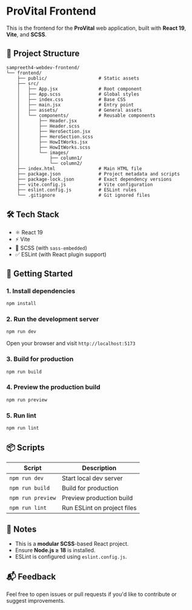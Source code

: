 # ProVital Frontend

This is the frontend for the **ProVital** web application, built with **React 19**, **Vite**, and **SCSS**.

## 📁 Project Structure

```
sampreeth4-webdev-frontend/
└── frontend/
    ├── public/                   # Static assets
    ├── src/
    │   ├── App.jsx               # Root component
    │   ├── App.scss              # Global styles
    │   ├── index.css             # Base CSS
    │   ├── main.jsx              # Entry point
    │   ├── assets/               # General assets
    │   └── components/           # Reusable components
    │       ├── Header.jsx
    │       ├── Header.scss
    │       ├── HeroSection.jsx
    │       ├── HeroSection.scss
    │       ├── HowItWorks.jsx
    │       ├── HowItWorks.scss
    │       └── images/
    │           ├── column1/
    │           └── column2/
    ├── index.html                # Main HTML file
    ├── package.json              # Project metadata and scripts
    ├── package-lock.json         # Exact dependency versions
    ├── vite.config.js            # Vite configuration
    ├── eslint.config.js          # ESLint rules
    └── .gitignore                # Git ignored files
```

## 🛠️ Tech Stack

- ⚛️ React 19
- ⚡ Vite
- 🎨 SCSS (with `sass-embedded`)
- ✅ ESLint (with React plugin support)

## 🚀 Getting Started

### 1. Install dependencies

```bash
npm install
```

### 2. Run the development server

```bash
npm run dev
```

Open your browser and visit `http://localhost:5173`

### 3. Build for production

```bash
npm run build
```

### 4. Preview the production build

```bash
npm run preview
```

### 5. Run lint

```bash
npm run lint
```

## 📦 Scripts

| Script             | Description                    |
|--------------------|--------------------------------|
| `npm run dev`      | Start local dev server         |
| `npm run build`    | Build for production           |
| `npm run preview`  | Preview production build       |
| `npm run lint`     | Run ESLint on project files    |

## 🧾 Notes

- This is a **modular SCSS**-based React project.
- Ensure **Node.js ≥ 18** is installed.
- ESLint is configured using `eslint.config.js`.

## 📬 Feedback

Feel free to open issues or pull requests if you'd like to contribute or suggest improvements.
